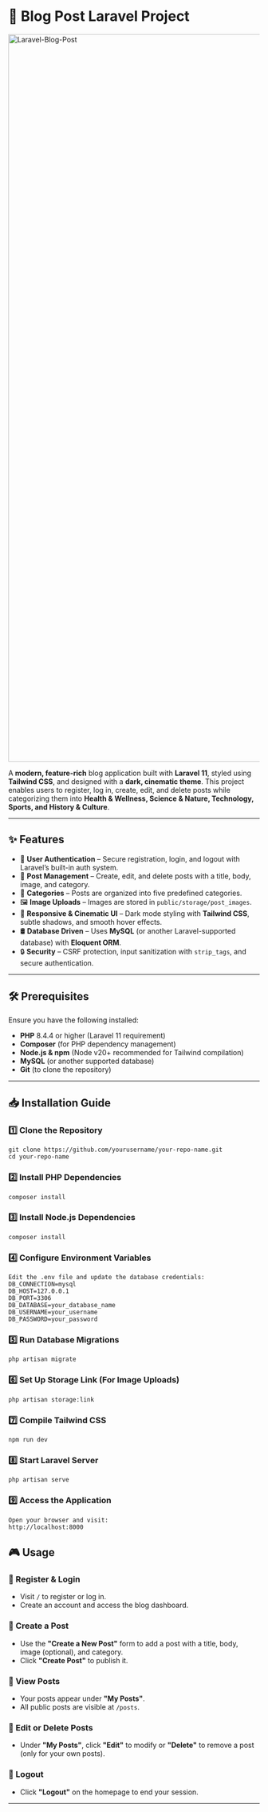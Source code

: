 # 🚀 Blog Post Laravel Project

<img width="1455" alt="Laravel-Blog-Post" src="https://github.com/user-attachments/assets/ac331df9-4830-476f-bd68-3a0f138281c8" />
<!-- Replace with an actual screenshot URL if available -->

A **modern, feature-rich** blog application built with **Laravel 11**, styled using **Tailwind CSS**, and designed with a **dark, cinematic theme**. This project enables users to register, log in, create, edit, and delete posts while categorizing them into **Health & Wellness, Science & Nature, Technology, Sports, and History & Culture**.

---

## ✨ Features

- 🔑 **User Authentication** – Secure registration, login, and logout with Laravel’s built-in auth system.
- 📝 **Post Management** – Create, edit, and delete posts with a title, body, image, and category.
- 📂 **Categories** – Posts are organized into five predefined categories.
- 🖼️ **Image Uploads** – Images are stored in `public/storage/post_images`.
- 🎨 **Responsive & Cinematic UI** – Dark mode styling with **Tailwind CSS**, subtle shadows, and smooth hover effects.
- 🛢 **Database Driven** – Uses **MySQL** (or another Laravel-supported database) with **Eloquent ORM**.
- 🔒 **Security** – CSRF protection, input sanitization with `strip_tags`, and secure authentication.

---

## 🛠️ Prerequisites

Ensure you have the following installed:

- **PHP** 8.4.4 or higher (Laravel 11 requirement)
- **Composer** (for PHP dependency management)
- **Node.js & npm** (Node v20+ recommended for Tailwind compilation)
- **MySQL** (or another supported database)
- **Git** (to clone the repository)

---

## 📥 Installation Guide

### 1️⃣ Clone the Repository
    git clone https://github.com/yourusername/your-repo-name.git
    cd your-repo-name

### 2️⃣ Install PHP Dependencies
    composer install

### 3️⃣ Install Node.js Dependencies
    composer install

### 4️⃣ Configure Environment Variables
    Edit the .env file and update the database credentials:
    DB_CONNECTION=mysql
    DB_HOST=127.0.0.1
    DB_PORT=3306
    DB_DATABASE=your_database_name
    DB_USERNAME=your_username
    DB_PASSWORD=your_password

### 5️⃣ Run Database Migrations
    php artisan migrate

### 6️⃣ Set Up Storage Link (For Image Uploads)
    php artisan storage:link 

### 7️⃣ Compile Tailwind CSS
    npm run dev

### 8️⃣ Start Laravel Server
    php artisan serve

### 9️⃣ Access the Application
    Open your browser and visit:
    http://localhost:8000


## 🎮 Usage

### 🔹 Register & Login
- Visit `/` to register or log in.  
- Create an account and access the blog dashboard.  

### 🔹 Create a Post
- Use the **"Create a New Post"** form to add a post with a title, body, image (optional), and category.  
- Click **"Create Post"** to publish it.  

### 🔹 View Posts
- Your posts appear under **"My Posts"**.  
- All public posts are visible at `/posts`.  

### 🔹 Edit or Delete Posts
- Under **"My Posts"**, click **"Edit"** to modify or **"Delete"** to remove a post (only for your own posts).  

### 🔹 Logout
- Click **"Logout"** on the homepage to end your session.  

---
 


